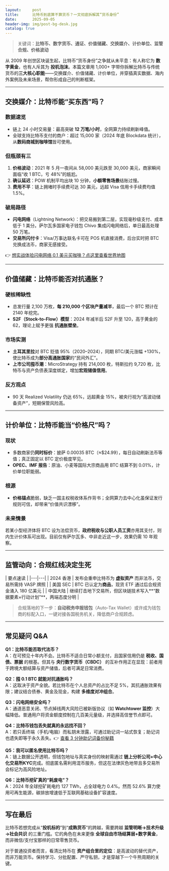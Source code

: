 ```yaml
---
layout:     post
title:      比特币到底算不算货币？一文彻底拆解其“货币身份”
date:       2025-09-05
header-img: img/post-bg-desk.jpg
catalog: true
---
```


> 关键词：**比特币、数字货币、通证、价值储藏、交换媒介、计价单位、监管合规、价格波动**

从 2009 年创世区块诞生起，比特币“货币身份”之争就从未平息：有人称它为 **数字黄金**，也有人斥其为 **投机泡沫**。本篇文章用 1,000+ 字带你拆解比特币与传统货币的**三大核心职能**——交换媒介、价值储藏、计价单位，并穿插真实数据、海内外案例及未来场景，帮你形成自己的判断框架。

---

## 交换媒介：比特币能“买东西”吗？

### 数据速览
- 链上 24 小时交易量：最高突破 **12 万笔/小时**，全网算力持续刷新峰值。
- 全球支持比特币支付的商户：超过 15,000 家（2024 年底 Blockdata 统计），从**数码商城到咖啡馆**皆可使用。

### 但瓶颈有三
1. **价格波动**：2021 年 5 月一夜间从 58,000 美元跌至 30,000 美元，商家瞬间面临“收 1 BTC，亏 48%”的尴尬。  
2. **确认延迟**：POW 机制平均出块 10 分钟，**小额零售场景**结账过慢。  
3. **费用不平**：链上拥堵时手续费可达 30 美元，远超 Visa 信用卡手续费均值 1.5%。

### 破局路径
- **闪电网络**（Lightning Network）：把交易搬到第二层，实现毫秒级支付、成本低于 1 美分。萨尔瓦多国家电子钱包 Chivo 集成闪电网络后，单日最高处理 50 万笔。  
- **交易所闪付卡**：Visa/万事达联名卡可在 POS 机直接消费，后台实时把 BTC 兑换成法币，商家无感接受。  

👉 [想实战体验闪电网络 0.1 美元买咖啡？点这里查看世界地图](https://okxdog.com/)

---

## 价值储藏：比特币能否对抗通胀？

### 硬核稀缺性
- 总发行量 2,100 万枚，**每 210,000 个区块产量减半**，最后一个 BTC 预计在 2140 年挖完。  
- **S2F（Stock-to-Flow）模型**：2024 年减半后 S2F 升至 120，高于黄金的 62，理论上赋予更强 **抗通胀壁垒**。

### 市场实测
- **土耳其里拉**对 BTC 贬值 95%（2020–2024），同期 BTC/美元涨幅 +130%，使比特币成为**部分高通胀国家**的“民间外汇”。  
- **上市公司囤币潮**：MicroStrategy 持有 214,000 枚，特斯拉约 9,720 枚，比特币与资产负债表深度绑定，增加**宏观储值信用**。

### 反方观点
- 90 天 Realized Volatility 仍达 65%，远超黄金 15%，被央行视为“高波动储备资产”，短期保管风险高。

---

## 计价单位：比特币能当“价格尺”吗？

### 现状
- 多数商家仍**同时标价**：披萨 0.00035 BTC（≈$24.99），每日自动刷新法币等值；真正固定以 BTC 定价极度罕见。  
- **OPEC、IMF 报告**：原油、小麦等国际大宗商品用 BTC 结算不到 0.01%，计价单位职能弱。

### 根源
- **价格锚点**脆弱，缺乏一国主权税收体系作背书；全网算力去中心化虽保证发行规则可信，却带来“价值共识漂移”。

### 未来情景
若某小型经济体将 BTC 设为法偿货币，**政府税收与公职人员工资**亦用其支付，则内生计价体系可出现。目前仅有萨尔瓦多、中非走近这一步，效果仍需 10 年观察。

---

## 监管动向：合规红线决定生死

| 要点速读 |
|---|---|
| 2024 香港 | 发布会重申比特币为 **虚拟资产** 而非法币，交易所需持 VASP 牌照 |
| 美国 SEC | BTC 已认定为**商品**，现货 ETF 通过后合规资金涌入 180 亿美元 |
| 中国大陆 | 继续打击地下交易所，但区块链技术写入**“数据要素×行动计划”**，两端态度分明 |

> 合规落地的下一步：**自动税务申报钱包**（Auto-Tax Wallet）或许成为钱包商的标配入口，一键对接各国税务机关，降低商户合规顾虑。

---

## 常见疑问 Q&A

**Q1：比特币能否取代法币？**  
A：在可预见十年内不会。比特币不适合日常小额支付，且国家信用仍是 **税收、国债、票据** 的根基。但其与 **央行数字货币（CBDC）** 的互补作用正在显现：前者用于跨境大额结算与资产储值，后者可满足日常消费。

**Q2：囤 0.1 BTC 就能对抗通胀吗？**  
A：这取决于资产全貌。若比特币在个人总资产的占比不足 5%，其抗通胀效果有限；建议结合债券、黄金及现金，构建 **多维度对冲组合**。

**Q3：闪电网络安全吗？**  
A：通道恶意关闭、节点掉线两大风险已被新版协议（如 **Watchtower 监控**）大幅降低。普通用户将资金额度控制在几百美元量级，并选择高信誉节点即可。

**Q4：比特币钱包丢失就真的永远找不回？**  
A：若只丢终端（手机/电脑）而私钥未泄露，可通过助记词一站式恢复；助记词也遗失即等于永久丢失。👉 [查看 3 分钟助记词备份秘籍](https://okxdog.com/)

**Q5：我可以匿名使用比特币吗？**  
A：链上数据公开透明，但钱包地址与真实身份的映射需通过 **链上分析公司+中心化交易所KYC**完成。彻底匿名需利用混币服务，但这在法律灰色地带且多交易所会标记为高风险地址。

**Q6：比特币挖矿真的“耗废电”？**  
A：2024 年全球挖矿耗电约 127 TWh，占全球电力 0.4%。然而 52.6% 算力使用可再生能源，碳排放增速低于互联网基础设备扩容速度。

---

## 写在最后

比特币若想完成从“**投机标的**”到“**成熟货币**”的跨越，需要跨越 **监管明晰→技术升级→社会共识** 的三重门槛。它的角色在未来更像 **全球自由市场结算层+数字黄金**，而非微信/支付宝那样的日常零售货币。

对于普通投资者而言，看清比特币在 **资产组合里的定位**：是高波动的替代资产，而非万能货币。保持学习、分批配置、严守私钥，才是穿越下一个牛熊周期的关键。